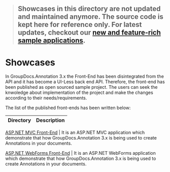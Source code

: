 > ## Showcases in this directory are not updated and maintained anymore. The source code is kept here for reference only. For latest updates, checkout our [new and feature-rich sample applications](https://github.com/groupdocs-annotation).

# Showcases

In GroupDocs.Annotation 3.x the Front-End has been disintegrated from the API and it has become a UI-Less back end API. Therefore, the front-end has been published as open sourced sample project. The users can seek the knwoledge about implementation of the project and make the changes according to their needs/requirements.


The list of the published front-ends has been written below: 



Directory | Description
--------- | -----------

[ASP.NET MVC Front-End](GroupDocs-Annotation-Front-End)  | It is an ASP.NET MVC application which demonstrate that how GroupDocs.Annotation 3.x is being used to create Annotations in your documents.

[ASP.NET WebForms Front-End](GroupDocs-Annotation-Webforms-Front-End)  | It is an ASP.NET WebForms application which demonstrate that how GroupDocs.Annotation 3.x is being used to create Annotations in your documents.
